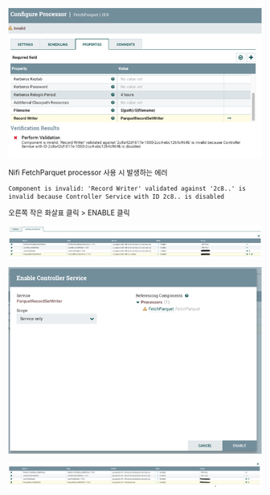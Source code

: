 ![error](error.png)

Nifi FetchParquet processor 사용 시 발생하는 에러

```
Component is invalid: 'Record Writer' validated against '2c8..' is invalid because Controller Service with ID 2c8.. is disabled
```



오른쪽 작은 화살표 클릭 > ENABLE 클릭

![controller](controller.png)

![enable](enable.png)

![ENABLED](ENABLED.png)